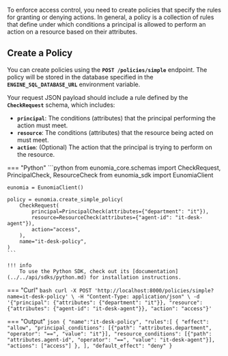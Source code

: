 To enforce access control, you need to create policies that specify the rules for granting or denying actions. In general, a policy is a collection of rules that define under which conditions a principal is allowed to perform an action on a resource based on their attributes.

## Create a Policy

You can create policies using the **`POST /policies/simple`** endpoint. The policy will be stored in the database specified in the **`ENGINE_SQL_DATABASE_URL`** environment variable.

Your request JSON payload should include a rule defined by the **`CheckRequest`** schema, which includes:

- **`principal`**: The conditions (attributes) that the principal performing the action must meet.
- **`resource`**: The conditions (attributes) that the resource being acted on must meet.
- **`action`**: (Optional) The action that the principal is trying to perform on the resource.

=== "Python"
    ```python
    from eunomia_core.schemas import CheckRequest, PrincipalCheck, ResourceCheck
    from eunomia_sdk import EunomiaClient

    eunomia = EunomiaClient()

    policy = eunomia.create_simple_policy(
        CheckRequest(
            principal=PrincipalCheck(attributes={"department": "it"}),
            resource=ResourceCheck(attributes={"agent-id": "it-desk-agent"}),
            action="access",
        ),
        name="it-desk-policy",
    )
    ```

    !!! info
        To use the Python SDK, check out its [documentation](../../api/sdks/python.md) for installation instructions.

=== "Curl"
    ```bash
    curl -X POST 'http://localhost:8000/policies/simple?name=it-desk-policy' \
    -H "Content-Type: application/json" \
    -d '{"principal": {"attributes": {"department": "it"}}, "resource": {"attributes": {"agent-id": "it-desk-agent"}}, "action": "access"}'
    ```

=== "Output"
    ```json
    {
        "name":"it-desk-policy",
        "rules":[
            {
                "effect": "allow",
                "principal_conditions": [{"path": "attributes.department", "operator": "==", "value": "it"}],
                "resource_conditions": [{"path": "attributes.agent-id", "operator": "==", "value": "it-desk-agent"}],
                "actions": ["access"]
            },
        ],
        "default_effect": "deny"
    }
    ```
